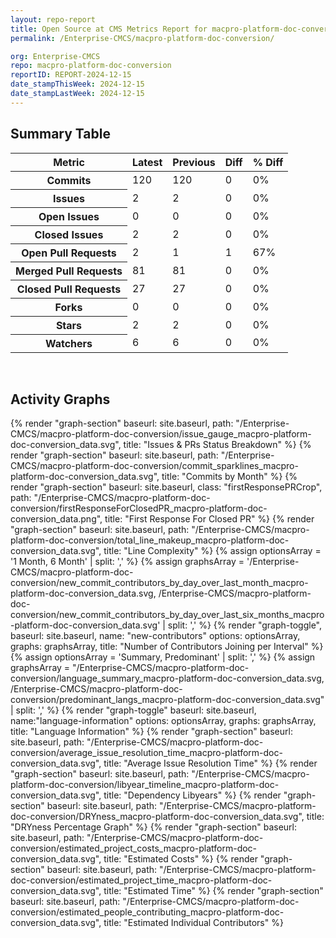 ```yaml
---
layout: repo-report
title: Open Source at CMS Metrics Report for macpro-platform-doc-conversion | REPORT-2024-12-15
permalink: /Enterprise-CMCS/macpro-platform-doc-conversion/

org: Enterprise-CMCS
repo: macpro-platform-doc-conversion
reportID: REPORT-2024-12-15
date_stampThisWeek: 2024-12-15
date_stampLastWeek: 2024-12-15
---
```

<div class="summary-table">
  <table class="usa-table usa-table--borderless">
    <h2> Summary Table </h2>
    <thead>
      <tr>
        <th scope="col">Metric</th>
        <th scope="col">Latest</th>
        <th scope="col">Previous</th>
        <th scope="col">Diff</th>
        <th scope="col">% Diff</th>
      </tr>
    </thead>
    <tbody>
      <tr>
        <th scope="row">Commits</th>
        <td>120</td>
        <td>120</td>
        <td style="" >0</td>
        <td style="" >0%</td>
      </tr>
      <tr>
        <th scope="row">Issues</th>
        <td>2</td>
        <td>2</td>
        <td style="" >0</td>
        <td style="" >0%</td>
      </tr>
      <tr>
        <th scope="row">Open Issues</th>
        <td>0</td>
        <td>0</td>
        <td style="" >0</td>
        <td style="" >0%</td>
      </tr>
      <tr>
        <th scope="row">Closed Issues</th>
        <td>2</td>
        <td>2</td>
        <td style="" >0</td>
        <td style="" >0%</td>
      </tr>
      <tr>
        <th scope="row">Open Pull Requests</th>
        <td>2</td>
        <td>1</td>
        <td style="" >1</td>
        <td style="" >67%</td>
      </tr>
      <tr>
        <th scope="row">Merged Pull Requests</th>
        <td>81</td>
        <td>81</td>
        <td style="" >0</td>
        <td style="" >0%</td>
      </tr>
      <tr>
        <th scope="row">Closed Pull Requests</th>
        <td>27</td>
        <td>27</td>
        <td style="" >0</td>
        <td style="" >0%</td>
      </tr>
      <tr>
        <th scope="row">Forks</th>
        <td>0</td>
        <td>0</td>
        <td style="" >0</td>
        <td style="" >0%</td>
      </tr>
      <tr>
        <th scope="row">Stars</th>
        <td>2</td>
        <td>2</td>
        <td style="" >0</td>
        <td style="" >0%</td>
      </tr>
      <tr>
        <th scope="row">Watchers</th>
        <td>6</td>
        <td>6</td>
        <td style="" >0</td>
        <td style="" >0%</td>
      </tr>
    </tbody>
  </table>
</div>
<div class="graph-container">
  <br>
  <h2>Activity Graphs</h2>
  <div class="all-graphs">
    <!--- Issues/PRs Status Breakdown Graph -->
    {% render "graph-section"  baseurl: site.baseurl, path: "/Enterprise-CMCS/macpro-platform-doc-conversion/issue_gauge_macpro-platform-doc-conversion_data.svg", title: "Issues & PRs Status Breakdown" %}
    <!--- Contributor Activity Line Graph -->
    {% render "graph-section" baseurl: site.baseurl, path: "/Enterprise-CMCS/macpro-platform-doc-conversion/commit_sparklines_macpro-platform-doc-conversion_data.svg", title: "Commits by Month" %}
    <!--- First Response For Closed PR Scatterplot -->
    {% render "graph-section" baseurl: site.baseurl, class: "firstResponsePRCrop", path: "/Enterprise-CMCS/macpro-platform-doc-conversion/firstResponseForClosedPR_macpro-platform-doc-conversion_data.png", title: "First Response For Closed PR" %}
    <!--- Line Complexity Graphs -->
    {% render "graph-section" baseurl: site.baseurl, path: "/Enterprise-CMCS/macpro-platform-doc-conversion/total_line_makeup_macpro-platform-doc-conversion_data.svg", title: "Line Complexity" %}
    <!--- New Commit Contributors by Day over Last Month and Last 6 Months -->
      {% assign optionsArray = '1 Month, 6 Month' | split: ',' %}
      {% assign graphsArray = '/Enterprise-CMCS/macpro-platform-doc-conversion/new_commit_contributors_by_day_over_last_month_macpro-platform-doc-conversion_data.svg, /Enterprise-CMCS/macpro-platform-doc-conversion/new_commit_contributors_by_day_over_last_six_months_macpro-platform-doc-conversion_data.svg' | split: ',' %}
      {% render "graph-toggle", baseurl: site.baseurl, name: "new-contributors" options: optionsArray, graphs: graphsArray, title: "Number of Contributors Joining per Interval" %}
    <!-- Languages Graphs - Summary + Predominant -->
    {% assign optionsArray = 'Summary, Predominant' | split: ',' %}
    {% assign graphsArray = "/Enterprise-CMCS/macpro-platform-doc-conversion/language_summary_macpro-platform-doc-conversion_data.svg, /Enterprise-CMCS/macpro-platform-doc-conversion/predominant_langs_macpro-platform-doc-conversion_data.svg" | split: ',' %}
    {% render "graph-toggle" baseurl: site.baseurl, name:"language-information" options: optionsArray, graphs: graphsArray, title: "Language Information" %}
    <!-- Average Issue Resolution Time -->
    {% render "graph-section" baseurl: site.baseurl, path: "/Enterprise-CMCS/macpro-platform-doc-conversion/average_issue_resolution_time_macpro-platform-doc-conversion_data.svg", title: "Average Issue Resolution Time" %}
    <!-- Libyear Timeline Graph -->
    {% render "graph-section" baseurl: site.baseurl, path: "/Enterprise-CMCS/macpro-platform-doc-conversion/libyear_timeline_macpro-platform-doc-conversion_data.svg", title: "Dependency Libyears" %}
    <!-- DRYness Percentages Graph -->
    {% render "graph-section" baseurl: site.baseurl, path: "/Enterprise-CMCS/macpro-platform-doc-conversion/DRYness_macpro-platform-doc-conversion_data.svg", title: "DRYness Percentage Graph" %}
    <!-- Cost Estimate Chart -->
    {% render "graph-section" baseurl: site.baseurl, path: "/Enterprise-CMCS/macpro-platform-doc-conversion/estimated_project_costs_macpro-platform-doc-conversion_data.svg", title: "Estimated Costs" %}
     <!-- Time Estimate Chart -->
    {% render "graph-section" baseurl: site.baseurl, path: "/Enterprise-CMCS/macpro-platform-doc-conversion/estimated_project_time_macpro-platform-doc-conversion_data.svg", title: "Estimated Time" %}
    <!-- Contributor Estimate Chart -->
    {% render "graph-section" baseurl: site.baseurl, path: "/Enterprise-CMCS/macpro-platform-doc-conversion/estimated_people_contributing_macpro-platform-doc-conversion_data.svg", title: "Estimated Individual Contributors" %}
</div>